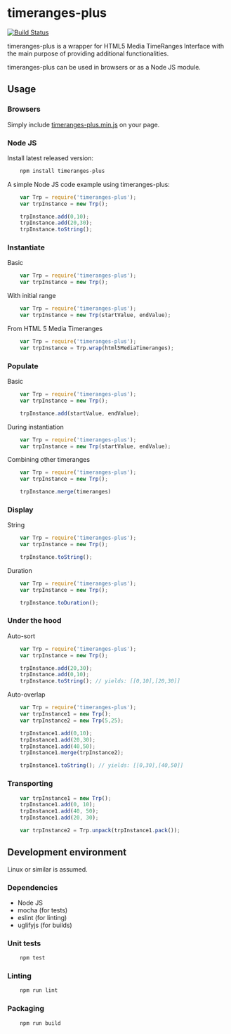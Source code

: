 # timeranges-plus
[![Build Status](https://travis-ci.org/nakautot/timeranges-plus.svg?branch=master)](https://travis-ci.org/nakautot/timeranges-plus)

timeranges-plus is a wrapper for HTML5 Media TimeRanges Interface with the main purpose of providing additional functionalities.

timeranges-plus can be used in browsers or as a Node JS module.

## Usage

### Browsers

Simply include [timeranges-plus.min.js](https://github.com/nakautot/timeranges-plus/releases/download/1.2.1/timeranges-plus.min.js) on your page.

### Node JS

Install latest released version:

```bash
    npm install timeranges-plus
```

A simple Node JS code example using timeranges-plus:

```javascript
    var Trp = require('timeranges-plus');
    var trpInstance = new Trp();

    trpInstance.add(0,10);
    trpInstance.add(20,30);
    trpInstance.toString();
```

### Instantiate

Basic
```javascript
    var Trp = require('timeranges-plus');
    var trpInstance = new Trp();
```
With initial range
```javascript
    var Trp = require('timeranges-plus');
    var trpInstance = new Trp(startValue, endValue);
```
From HTML 5 Media Timeranges
```javascript
    var Trp = require('timeranges-plus');
    var trpInstance = Trp.wrap(html5MediaTimeranges);
```

### Populate

Basic
```javascript
    var Trp = require('timeranges-plus');
    var trpInstance = new Trp();

    trpInstance.add(startValue, endValue);
```
During instantiation
```javascript
    var Trp = require('timeranges-plus');
    var trpInstance = new Trp(startValue, endValue);
```
Combining other timeranges
```javascript
    var Trp = require('timeranges-plus');
    var trpInstance = new Trp();

    trpInstance.merge(timeranges)
```

### Display
String
```javascript
    var Trp = require('timeranges-plus');
    var trpInstance = new Trp();

    trpInstance.toString();
```
Duration
```javascript
    var Trp = require('timeranges-plus');
    var trpInstance = new Trp();

    trpInstance.toDuration();
```

### Under the hood

Auto-sort
```javascript
    var Trp = require('timeranges-plus');
    var trpInstance = new Trp();

    trpInstance.add(20,30);
    trpInstance.add(0,10);
    trpInstance.toString(); // yields: [[0,10],[20,30]]
```
Auto-overlap
```javascript
    var Trp = require('timeranges-plus');
    var trpInstance1 = new Trp();
    var trpInstance2 = new Trp(5,25);

    trpInstance1.add(0,10);
    trpInstance1.add(20,30);
    trpInstance1.add(40,50);
    trpInstance1.merge(trpInstance2);

    trpInstance1.toString(); // yields: [[0,30],[40,50]]
```

### Transporting
```javascript
    var trpInstance1 = new Trp();
    trpInstance1.add(0, 10);
    trpInstance1.add(40, 50);
    trpInstance1.add(20, 30);

    var trpInstance2 = Trp.unpack(trpInstance1.pack());
```

## Development environment

Linux or similar is assumed.

### Dependencies

* Node JS
* mocha (for tests)
* eslint (for linting)
* uglifyjs (for builds)

### Unit tests

```bash
    npm test
```

### Linting

```bash
    npm run lint
```

### Packaging

```bash
    npm run build
```